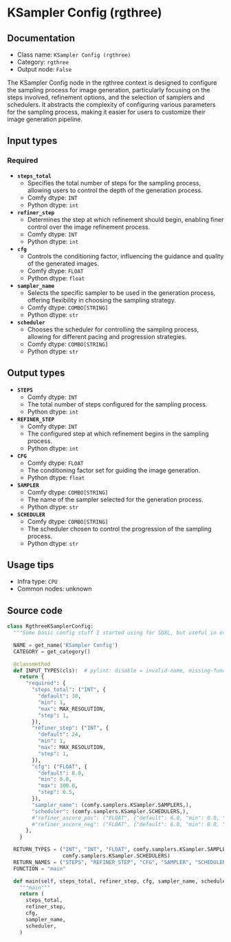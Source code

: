 # KSampler Config (rgthree)
## Documentation
- Class name: `KSampler Config (rgthree)`
- Category: `rgthree`
- Output node: `False`

The KSampler Config node in the rgthree context is designed to configure the sampling process for image generation, particularly focusing on the steps involved, refinement options, and the selection of samplers and schedulers. It abstracts the complexity of configuring various parameters for the sampling process, making it easier for users to customize their image generation pipeline.
## Input types
### Required
- **`steps_total`**
    - Specifies the total number of steps for the sampling process, allowing users to control the depth of the generation process.
    - Comfy dtype: `INT`
    - Python dtype: `int`
- **`refiner_step`**
    - Determines the step at which refinement should begin, enabling finer control over the image refinement process.
    - Comfy dtype: `INT`
    - Python dtype: `int`
- **`cfg`**
    - Controls the conditioning factor, influencing the guidance and quality of the generated images.
    - Comfy dtype: `FLOAT`
    - Python dtype: `float`
- **`sampler_name`**
    - Selects the specific sampler to be used in the generation process, offering flexibility in choosing the sampling strategy.
    - Comfy dtype: `COMBO[STRING]`
    - Python dtype: `str`
- **`scheduler`**
    - Chooses the scheduler for controlling the sampling process, allowing for different pacing and progression strategies.
    - Comfy dtype: `COMBO[STRING]`
    - Python dtype: `str`
## Output types
- **`STEPS`**
    - Comfy dtype: `INT`
    - The total number of steps configured for the sampling process.
    - Python dtype: `int`
- **`REFINER_STEP`**
    - Comfy dtype: `INT`
    - The configured step at which refinement begins in the sampling process.
    - Python dtype: `int`
- **`CFG`**
    - Comfy dtype: `FLOAT`
    - The conditioning factor set for guiding the image generation.
    - Python dtype: `float`
- **`SAMPLER`**
    - Comfy dtype: `COMBO[STRING]`
    - The name of the sampler selected for the generation process.
    - Python dtype: `str`
- **`SCHEDULER`**
    - Comfy dtype: `COMBO[STRING]`
    - The scheduler chosen to control the progression of the sampling process.
    - Python dtype: `str`
## Usage tips
- Infra type: `CPU`
- Common nodes: unknown


## Source code
```python
class RgthreeKSamplerConfig:
  """Some basic config stuff I started using for SDXL, but useful in other spots too."""

  NAME = get_name('KSampler Config')
  CATEGORY = get_category()

  @classmethod
  def INPUT_TYPES(cls):  # pylint: disable = invalid-name, missing-function-docstring
    return {
      "required": {
        "steps_total": ("INT", {
          "default": 30,
          "min": 1,
          "max": MAX_RESOLUTION,
          "step": 1,
        }),
        "refiner_step": ("INT", {
          "default": 24,
          "min": 1,
          "max": MAX_RESOLUTION,
          "step": 1,
        }),
        "cfg": ("FLOAT", {
          "default": 8.0,
          "min": 0.0,
          "max": 100.0,
          "step": 0.5,
        }),
        "sampler_name": (comfy.samplers.KSampler.SAMPLERS,),
        "scheduler": (comfy.samplers.KSampler.SCHEDULERS,),
        #"refiner_ascore_pos": ("FLOAT", {"default": 6.0, "min": 0.0, "max": 1000.0, "step": 0.01}),
        #"refiner_ascore_neg": ("FLOAT", {"default": 6.0, "min": 0.0, "max": 1000.0, "step": 0.01}),
      },
    }

  RETURN_TYPES = ("INT", "INT", "FLOAT", comfy.samplers.KSampler.SAMPLERS,
                  comfy.samplers.KSampler.SCHEDULERS)
  RETURN_NAMES = ("STEPS", "REFINER_STEP", "CFG", "SAMPLER", "SCHEDULER")
  FUNCTION = "main"

  def main(self, steps_total, refiner_step, cfg, sampler_name, scheduler):
    """main"""
    return (
      steps_total,
      refiner_step,
      cfg,
      sampler_name,
      scheduler,
    )

```
